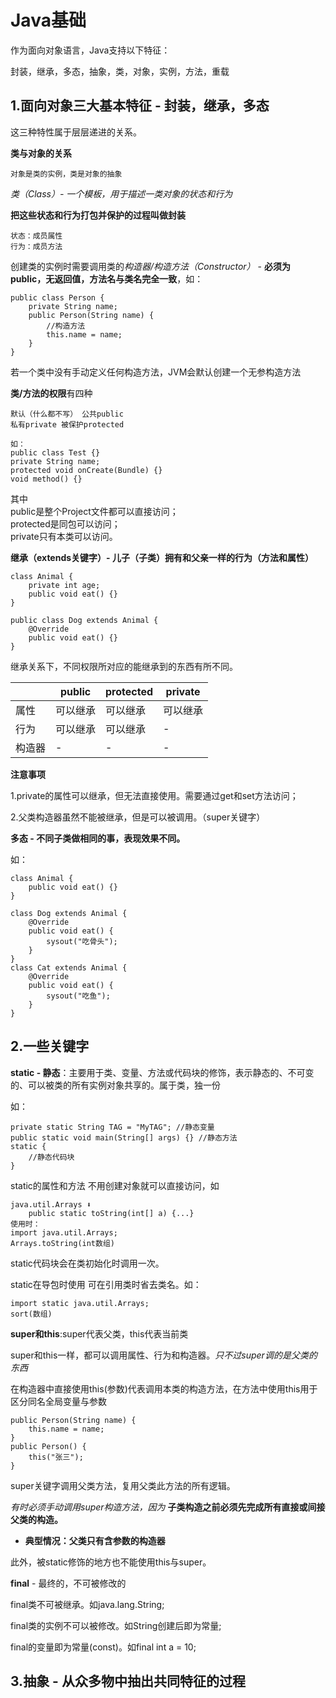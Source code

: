 # Java基础

作为面向对象语言，Java支持以下特征：

封装，继承，多态，抽象，类，对象，实例，方法，重载

## 1.面向对象三大基本特征 - 封装，继承，多态

这三种特性属于层层递进的关系。

**类与对象的关系**

    对象是类的实例，类是对象的抽象

*类（Class）- 一个模板，用于描述一类对象的状态和行为* 

**把这些状态和行为打包并保护的过程叫做封装**

    状态：成员属性
    行为：成员方法

创建类的实例时需要调用类的*构造器/构造方法（Constructor）* - **必须为public，无返回值，方法名与类名完全一致**，如：

    public class Person {
        private String name;
        public Person(String name) {
            //构造方法
            this.name = name;
        }
    }

若一个类中没有手动定义任何构造方法，JVM会默认创建一个无参构造方法

**类/方法的权限**有四种

    默认（什么都不写） 公共public
    私有private 被保护protected
    
    如：
    public class Test {}
    private String name;
    protected void onCreate(Bundle) {}
    void method() {}

其中
<br>public是整个Project文件都可以直接访问；
<br>protected是同包可以访问；
<br>private只有本类可以访问。

**继承（extends关键字）- 儿子（子类）拥有和父亲一样的行为（方法和属性）**

    class Animal {
        private int age;
        public void eat() {}
    }

    public class Dog extends Animal {
        @Override
        public void eat() {}
    }

继承关系下，不同权限所对应的能继承到的东西有所不同。

| |public|protected|private|
|----|----|----|----|
|属性|可以继承|可以继承|可以继承|
|行为|可以继承|可以继承|-|
|构造器|-|-|-|

**注意事项**

1.private的属性可以继承，但无法直接使用。需要通过get和set方法访问；

2.父类构造器虽然不能被继承，但是可以被调用。（super关键字）

**多态 - 不同子类做相同的事，表现效果不同。**

如：

    class Animal {
        public void eat() {}
    }

    class Dog extends Animal {
        @Override
        public void eat() {
            sysout("吃骨头");
        }
    }
    class Cat extends Animal {
        @Override
        public void eat() {
            sysout("吃鱼");
        }
    }

## 2.一些关键字

**static - 静态**：主要用于类、变量、方法或代码块的修饰，表示静态的、不可变的、可以被类的所有实例对象共享的。属于类，独一份

如：

    private static String TAG = "MyTAG"; //静态变量
    public static void main(String[] args) {} //静态方法
    static {
        //静态代码块
    }

static的属性和方法 不用创建对象就可以直接访问，如

    java.util.Arrays ⬇
        public static toString(int[] a) {...}
    使用时：
    import java.util.Arrays;
    Arrays.toString(int数组)

static代码块会在类初始化时调用一次。

static在导包时使用 可在引用类时省去类名。如：

    import static java.util.Arrays;
    sort(数组)

**super和this**:super代表父类，this代表当前类

super和this一样，都可以调用属性、行为和构造器。*只不过super调的是父类的东西*

在构造器中直接使用this(参数)代表调用本类的构造方法，在方法中使用this用于区分同名全局变量与参数

    public Person(String name) {
        this.name = name;
    }
    public Person() {
        this("张三");
    }

super关键字调用父类方法，复用父类此方法的所有逻辑。

*有时必须手动调用super构造方法，因为* **子类构造之前必须先完成所有直接或间接父类的构造。**
- **典型情况：父类只有含参数的构造器**

此外，被static修饰的地方也不能使用this与super。

**final** - 最终的，不可被修改的

final类不可被继承。如java.lang.String;

final类的实例不可以被修改。如String创建后即为常量;

final的变量即为常量(const)。如final int a = 10;

## 3.抽象 - 从众多物中抽出共同特征的过程


